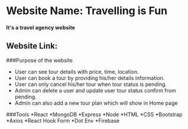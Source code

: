 # Website Name: Travelling is Fun
#### It's a travel agency website

## Website Link:

###Purpose of the website
* User can see tour details with price, time, location.
* User can book a tour by providing his/her details information.
* User can only cancel his/her tour when tour status is pending.
* Admin can delete a user and update user tour status confirm from pending.
* Admin can also add a new tour plan which will show in Home page

###Tools
*React
*MongoDB
*Express
*Node
*HTML
*CSS
*Bootstrap
*Axios
*React Hook Form
*Dot Env
*Firebase


